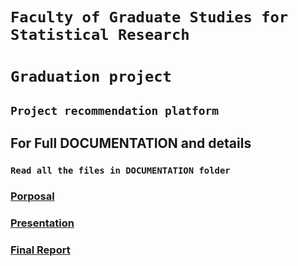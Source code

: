 # ```Faculty of Graduate Studies for Statistical Research ```
# ```Graduation project```

## ```Project recommendation platform``` 

## For Full DOCUMENTATION and details

### ```Read all the files in DOCUMENTATION folder```

### [Porposal](./DOCUMENTATION/Porposal%20-%20Final.pdf)

### [Presentation](./DOCUMENTATION/FGSSR%20-%20FINAL%20-%20PROJECT%20-%20Presentation.pdf)

### [Final Report](./DOCUMENTATION/Graduation%20Projects%20Recommendations%20Website%20-%20Final%20Report.pdf)